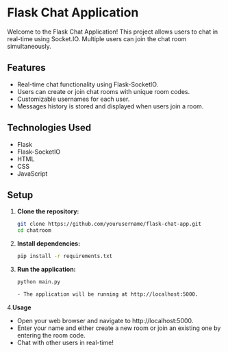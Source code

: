 # Flask Chat Application

Welcome to the Flask Chat Application! This project allows users to chat in real-time using Socket.IO. Multiple users can join the chat room simultaneously.

## Features

- Real-time chat functionality using Flask-SocketIO.
- Users can create or join chat rooms with unique room codes.
- Customizable usernames for each user.
- Messages history is stored and displayed when users join a room.

## Technologies Used

- Flask
- Flask-SocketIO
- HTML
- CSS
- JavaScript

## Setup

1. **Clone the repository:**

   ```bash
   git clone https://github.com/yourusername/flask-chat-app.git
   cd chatroom

2. **Install dependencies:**
   ```bash
   pip install -r requirements.txt

3. **Run the application:**
   ```bash
   python main.py

   - The application will be running at http://localhost:5000.

4.**Usage**
- Open your web browser and navigate to http://localhost:5000.
- Enter your name and either create a new room or join an existing one by entering the room code.
- Chat with other users in real-time!

